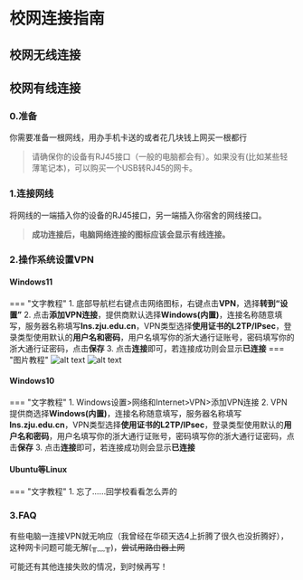 # 校网连接指南
## 校网无线连接
## 校网有线连接

### 0.准备
你需要准备一根网线，用办手机卡送的或者花几块钱上网买一根都行
> 请确保你的设备有RJ45接口（一般的电脑都会有）。如果没有(比如某些轻薄笔记本)，可以购买一个USB转RJ45的网卡。

### 1.连接网线
将网线的一端插入你的设备的RJ45接口，另一端插入你宿舍的网线接口。
> **成功连接后，电脑网络连接的图标应该会显示有线连接。**
### 2.操作系统设置VPN

#### Windows11
=== "文字教程"
    1. 底部导航栏右键点击网络图标，右键点击**VPN**，选择**转到“设置”**
    2. 点击**添加VPN连接**，提供商默认选择**Windows(内置)**，连接名称随意填写，服务器名称填写**lns.zju.edu.cn**，VPN类型选择**使用证书的L2TP/IPsec**，登录类型使用默认的**用户名和密码**，用户名填写你的浙大通行证账号，密码填写你的浙大通行证密码，点击**保存**
    3. 点击**连接**即可，若连接成功则会显示**已连接**
=== "图片教程"
    ![alt text](image.png)
    ![alt text](image-1.png)

#### Windows10
=== "文字教程"
    1. Windows设置>网络和Internet>VPN>添加VPN连接
    2. VPN提供商选择**Windows(内置)**，连接名称随意填写，服务器名称填写**lns.zju.edu.cn**，VPN类型选择**使用证书的L2TP/IPsec**，登录类型使用默认的**用户名和密码**，用户名填写你的浙大通行证账号，密码填写你的浙大通行证密码，点击**保存**
    3. 点击**连接**即可，若连接成功则会显示**已连接**

#### Ubuntu等Linux
=== "文字教程"
    1. 忘了……回学校看看怎么弄的

### 3.FAQ

有些电脑一连接VPN就无响应（我曾经在华硕天选4上折腾了很久也没折腾好），这种网卡问题可能无解(╥﹏╥)，<del>尝试用路由器上网</del>

可能还有其他连接失败的情况，到时候再写！
